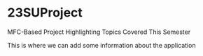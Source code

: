 # 23SUProject

MFC-Based Project Highlighting Topics Covered This Semester

This is where we can add some information about the application

